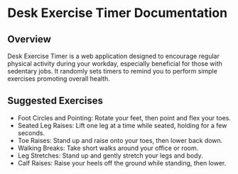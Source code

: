 # Desk Exercise Timer Documentation

## Overview

Desk Exercise Timer is a web application designed to encourage regular physical activity during your workday, especially beneficial for those with sedentary jobs. It randomly sets timers to remind you to perform simple exercises promoting overall health.

## Suggested Exercises

- Foot Circles and Pointing: Rotate your feet, then point and flex your toes.
- Seated Leg Raises: Lift one leg at a time while seated, holding for a few seconds.
- Toe Raises: Stand up and raise onto your toes, then lower back down.
- Walking Breaks: Take short walks around your office or room.
- Leg Stretches: Stand up and gently stretch your legs and body.
- Calf Raises: Raise your heels off the ground while standing, then lower.
